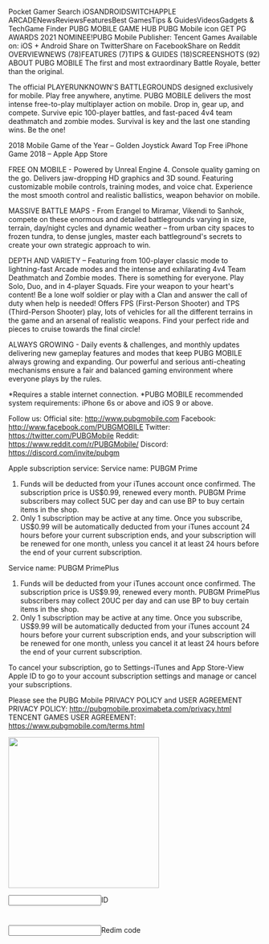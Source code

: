 

Pocket Gamer
Search
iOSANDROIDSWITCHAPPLE ARCADENewsReviewsFeaturesBest GamesTips & GuidesVideosGadgets & TechGame Finder
PUBG MOBILE GAME HUB
PUBG Mobile icon
GET
PG AWARDS 2021 NOMINEE!PUBG Mobile
Publisher: Tencent Games
Available on: iOS + Android
Share on TwitterShare on FacebookShare on Reddit
OVERVIEWNEWS (78)FEATURES (7)TIPS & GUIDES (18)SCREENSHOTS (92)
ABOUT PUBG MOBILE
The first and most extraordinary Battle Royale, better than the original.

The official PLAYERUNKNOWN'S BATTLEGROUNDS designed exclusively for mobile. Play free anywhere, anytime. PUBG MOBILE delivers the most intense free-to-play multiplayer action on mobile. Drop in, gear up, and compete. Survive epic 100-player battles, and fast-paced 4v4 team deathmatch and zombie modes. Survival is key and the last one standing wins. Be the one!

2018 Mobile Game of the Year – Golden Joystick Award
Top Free iPhone Game 2018 – Apple App Store

FREE ON MOBILE - Powered by Unreal Engine 4. Console quality gaming on the go. Delivers jaw-dropping HD graphics and 3D sound. Featuring customizable mobile controls, training modes, and voice chat. Experience the most smooth control and realistic ballistics, weapon behavior on mobile.

MASSIVE BATTLE MAPS - From Erangel to Miramar, Vikendi to Sanhok, compete on these enormous and detailed battlegrounds varying in size, terrain, day/night cycles and dynamic weather – from urban city spaces to frozen tundra, to dense jungles, master each battleground's secrets to create your own strategic approach to win.

DEPTH AND VARIETY – Featuring from 100-player classic mode to lightning-fast Arcade modes and the intense and exhilarating 4v4 Team Deathmatch and Zombie modes. There is something for everyone. Play Solo, Duo, and in 4-player Squads. Fire your weapon to your heart's content! Be a lone wolf soldier or play with a Clan and answer the call of duty when help is needed! Offers FPS (First-Person Shooter) and TPS (Third-Person Shooter) play, lots of vehicles for all the different terrains in the game and an arsenal of realistic weapons. Find your perfect ride and pieces to cruise towards the final circle!

ALWAYS GROWING - Daily events & challenges, and monthly updates delivering new gameplay features and modes that keep PUBG MOBILE always growing and expanding. Our powerful and serious anti-cheating mechanisms ensure a fair and balanced gaming environment where everyone plays by the rules.

*Requires a stable internet connection.
*PUBG MOBILE recommended system requirements: iPhone 6s or above and iOS 9 or above.

Follow us:
Official site: http://www.pubgmobile.com
Facebook: http://www.facebook.com/PUBGMOBILE
Twitter: https://twitter.com/PUBGMobile
Reddit: https://www.reddit.com/r/PUBGMobile/
Discord: https://discord.com/invite/pubgm

Apple subscription service:
Service name: PUBGM Prime
1. Funds will be deducted from your iTunes account once confirmed. The subscription price is US$0.99, renewed every month. PUBGM Prime subscribers may collect 5UC per day and can use BP to buy certain items in the shop.
2. Only 1 subscription may be active at any time. Once you subscribe, US$0.99 will be automatically deducted from your iTunes account 24 hours before your current subscription ends, and your subscription will be renewed for one month, unless you cancel it at least 24 hours before the end of your current subscription.

Service name: PUBGM PrimePlus
1. Funds will be deducted from your iTunes account once confirmed. The subscription price is US$9.99, renewed every month. PUBGM PrimePlus subscribers may collect 20UC per day and can use BP to buy certain items in the shop.
2. Only 1 subscription may be active at any time. Once you subscribe, US$9.99 will be automatically deducted from your iTunes account 24 hours before your current subscription ends, and your subscription will be renewed for one month, unless you cancel it at least 24 hours before the end of your current subscription.

To cancel your subscription, go to Settings-iTunes and App Store-View Apple ID to go to your account subscription settings and manage or cancel your subscriptions.

Please see the PUBG Mobile PRIVACY POLICY and USER AGREEMENT
PRIVACY POLICY: http://pubgmobile.proximabeta.com/privacy.html
TENCENT GAMES USER AGREEMENT: https://www.pubgmobile.com/terms.html

<img id="kelidestan" src="https://www.amazon.it/Tencent-Games-PUBG-MOBILE-Miramar/dp/B07KGPFYY5# " width="300" height="300">


<input>ID
<h1></h1>
<input>Redim code
